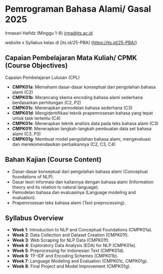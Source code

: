 # Pemrograman Bahasa Alami/ Gasal 2025
Irmasari Hafidz (Minggu 1-8)
irma@its.ac.id

website x Syllabus kelas di [its.id/25-PBA] (https://its.id/25-PBA/)
## Capaian Pembelajaran Mata Kuliah/ CPMK (Course Objectives)
Capaian Pembelajaran Lulusan (CPL)

- **CMPK01a**: Memahami dasar-dasar konseptual dari pengolahan bahasa alami (C2) 
- **CMPK01b**: Merancang skema encoding bahasa alami sederhana berdasarkan perhitungan (C2, P2) 
- **CMPK01c**: Menerapkan pemodelan bahasa sederhana (C3) 
- **CMPK01d**: Mengidentifikasi teknik prapemrosesan bahasa yang tepat untuk task tertentu (C4)
- **CMPK01e**: Menerapkan teknik analisis data pada teks bahasa alami (C3) 
- **CMPK01f**: Menerapkan langkah-langkah pembuatan data set bahasa alami (C3, P3) 
- **CMPK01g**: Membuat model pengolahan bahasa alami, mengevaluasi dan merekomendasikan perbaikannya (C2, C3, C4) 

## Bahan Kajian (Course Content)
- Dasar-dasar konseptual dari pengolahan bahasa alami (Conceptual foundations of NLP).
- Dasar teori informasi dan kaitannya dengan bahasa alami (Information theory and its relation to natural language).
- Pemodelan bahasa dan evaluasinya (Language modeling and evaluation).
- Prapemrosesan teks bahasa alami (Text preprocessing).

## Syllabus Overview
- **Week 1**: Introduction to NLP and Conceptual Foundations (CMPK01a).
- **Week 2**: Data Collection and Dataset Creation (CMPK01f).
- **Week 3**: Web Scraping for NLP Data (CMPK01f).
- **Week 4**: Exploratory Data Analysis (EDA) for NLP (CMPK01e).
- **Week 5**: Preprocessing for Indonesian Text (CMPK01d).
- **Week 6**: TF-IDF and Encoding Schemes (CMPK01b).
- **Week 7**: Language Modeling and Evaluation (CMPK01c, CMPK01g).
- **Week 8**: Final Project and Model Improvement (CMPK01g).

